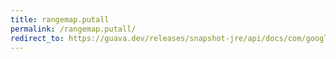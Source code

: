 ```yaml
---
title: rangemap.putall
permalink: /rangemap.putall/
redirect_to: https://guava.dev/releases/snapshot-jre/api/docs/com/google/common/collect/RangeMap.html#putAll-com.google.common.collect.RangeMap-
---
```

